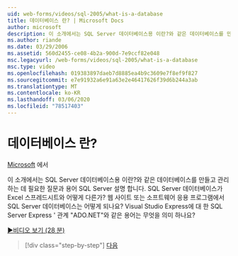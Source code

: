 ```yaml
---
uid: web-forms/videos/sql-2005/what-is-a-database
title: 데이터베이스 란? | Microsoft Docs
author: microsoft
description: 이 소개에서는 SQL Server 데이터베이스용 이란?와 같은 데이터베이스를 만들고 관리 하는 데 필요한 질문과 용어 SQL Server 설명 합니다. 방법 ...
ms.author: riande
ms.date: 03/29/2006
ms.assetid: 560d2455-ce08-4b2a-900d-7e9ccf82e048
msc.legacyurl: /web-forms/videos/sql-2005/what-is-a-database
msc.type: video
ms.openlocfilehash: 019383897daeb7d8885ea4b9c3609e7f8ef9f827
ms.sourcegitcommit: e7e91932a6e91a63e2e46417626f39d6b244a3ab
ms.translationtype: MT
ms.contentlocale: ko-KR
ms.lasthandoff: 03/06/2020
ms.locfileid: "78517403"
---
```

# <a name="what-is-a-database"></a>데이터베이스 란?

[Microsoft](https://github.com/microsoft) 에서

이 소개에서는 SQL Server 데이터베이스용 이란?와 같은 데이터베이스를 만들고 관리 하는 데 필요한 질문과 용어 SQL Server 설명 합니다. SQL Server 데이터베이스가 Excel 스프레드시트와 어떻게 다른가? 웹 사이트 또는 소프트웨어 응용 프로그램에서 SQL Server 데이터베이스는 어떻게 되나요? Visual Studio Express에 대 한 SQL Server Express ' 관계 "ADO.NET"와 같은 용어는 무엇을 의미 하나요?

[&#9654;비디오 보기 (28 분)](https://channel9.msdn.com/Blogs/ASP-NET-Site-Videos/what-is-a-database)

> [!div class="step-by-step"]
> [다음](understanding-database-tables-and-records.md)

